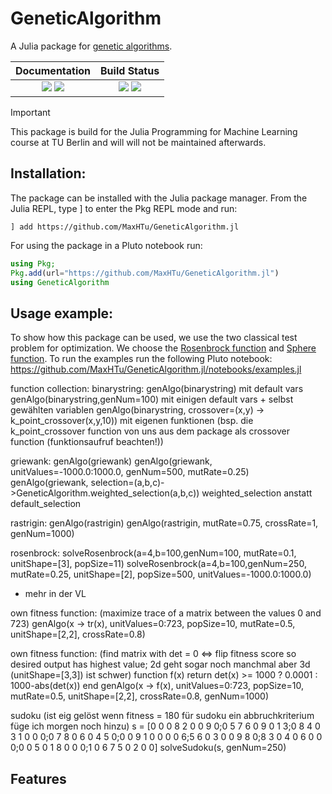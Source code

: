 # GeneticAlgorithm
A Julia package for [genetic algorithms](http://en.wikipedia.org/wiki/Genetic_algorithm).

| **Documentation** | **Build Status** |
|:-------------------------------------------------------------------------------:|:-----------------------------------------------------------------------------------------------:|
| [![][docs-stable-img]][docs-stable-url] [![][docs-dev-img]][docs-dev-url] | [![][CI-img]][CI-url] [![][coverage-img]][coverage-url] |

> [!IMPORTANT]
> This package is build for the Julia Programming for Machine Learning course at TU Berlin and will will not be maintained afterwards.

## Installation:

The package can be installed with the Julia package manager. From the Julia REPL, type ] to enter the Pkg REPL mode and run:

```
] add https://github.com/MaxHTu/GeneticAlgorithm.jl
```

For using the package in a Pluto notebook run:
```julia
using Pkg;
Pkg.add(url="https://github.com/MaxHTu/GeneticAlgorithm.jl")
using GeneticAlgorithm
```


## Usage example:

To show how this package can be used, we use the two classical test problem for optimization. We choose the [Rosenbrock function](https://en.wikipedia.org/wiki/Rosenbrock_function) and [Sphere function](https://www.sfu.ca/~ssurjano/spheref.html). To run the examples run the following Pluto notebook: https://github.com/MaxHTu/GeneticAlgorithm.jl/notebooks/examples.jl

function collection:
binarystring: 
genAlgo(binarystring) mit default vars
genAlgo(binarystring,genNum=100) mit einigen default vars + selbst gewählten variablen
genAlgo(binarystring, crossover=(x,y) -> k_point_crossover(x,y,10)) mit eigenen funktionen (bsp. die k_point_crossover function von uns aus dem package als crossover function (funktionsaufruf beachten!))

griewank:
genAlgo(griewank)
genAlgo(griewank, unitValues=-1000.0:1000.0, genNum=500, mutRate=0.25)
genAlgo(griewank, selection=(a,b,c)->GeneticAlgorithm.weighted_selection(a,b,c)) weighted_selection anstatt default_selection

rastrigin:
genAlgo(rastrigin)
genAlgo(rastrigin, mutRate=0.75, crossRate=1, genNum=1000)

rosenbrock:
solveRosenbrock(a=4,b=100,genNum=100, mutRate=0.1, unitShape=[3], popSize=11)
solveRosenbrock(a=4,b=100,genNum=250, mutRate=0.25, unitShape=[2], popSize=500, unitValues=-1000.0:1000.0)
+ mehr in der VL

own fitness function: (maximize trace of a matrix between the values 0 and 723)
genAlgo(x -> tr(x), unitValues=0:723, popSize=10, mutRate=0.5, unitShape=[2,2], crossRate=0.8)

own fitness function: (find matrix with det = 0 <=> flip fitness score so desired output has highest value; 2d geht sogar noch manchmal aber 3d (unitShape=[3,3]) ist schwer)
function f(x)
    return det(x) >= 1000 ? 0.0001 : 1000-abs(det(x))
end
genAlgo(x -> f(x), unitValues=0:723, popSize=10, mutRate=0.5, unitShape=[2,2], crossRate=0.8, genNum=1000)

sudoku (ist eig gelöst wenn fitness = 180 für sudoku ein abbruchkriterium füge ich morgen noch hinzu)
s = [0 0 0 8 2 0 0 9 0;0 5 7 6 0 9 0 1 3;0 8 4 0 3 1 0 0 0;0 7 8 0 6 0 4 5 0;0 0 9 1 0 0 0 0 6;5 6 0 3 0 0 9 8 0;8 3 0 4 0 6 0 0 0;0 0 5 0 1 8 0 0 0;1 0 6 7 5 0 2 0 0]
solveSudoku(s, genNum=250)

## Features


[docs-stable-img]: https://img.shields.io/badge/docs-stable-blue.svg
[docs-stable-url]: https://MaxHTu.github.io/GeneticAlgorithm.jl/stable/

[docs-dev-img]: https://img.shields.io/badge/docs-dev-blue.svg
[docs-dev-url]: https://MaxHTu.github.io/GeneticAlgorithm.jl/dev/


[CI-img]: https://github.com/MaxHTu/GeneticAlgorithm.jl/actions/workflows/CI.yml/badge.svg?branch=main
[CI-url]: https://github.com/MaxHTu/GeneticAlgorithm.jl/actions/workflows/CI.yml?query=branch%3Amain

[coverage-img]: https://codecov.io/gh/MaxHTu/GeneticAlgorithm.jl/branch/main/graph/badge.svg
[coverage-url]: https://codecov.io/gh/MaxHTu/GeneticAlgorithm.jl
